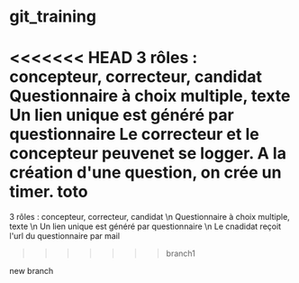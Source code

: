 ﻿# git_training

<<<<<<< HEAD
3 rôles : concepteur, correcteur, candidat
Questionnaire à choix multiple, texte
Un lien unique est généré par questionnaire
Le correcteur et le concepteur peuvenet se logger.
A la création d'une question, on crée un timer.
toto
=======
3 rôles : concepteur, correcteur, candidat \n
Questionnaire à choix multiple, texte \n
Un lien unique est généré par questionnaire \n
Le cnadidat reçoit l'url du questionnaire par mail
>>>>>>> branch1

new branch
